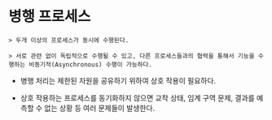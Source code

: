 # 병행 프로세스

    > 두개 이상의 프로세스가 동시에 수행된다.

    > 서로 관련 없이 독립적으로 수행될 수 있고, 다른 프로세스들과의 협력을 통해서 기능을 수행하는 비동기적(Asynchronous) 수행이 가능하다.

- 병행 처리는 제한된 자원을 공유하기 위하여 상호 작용이 필요하다.

- 상호 작용하는 프로세스를 동기화하지 않으면 교착 상태, 임계 구역 문제, 결과를 예측할 수 없는 상황 등 여러 문제들이 발생한다.